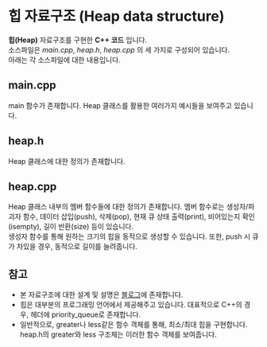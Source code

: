 힙 자료구조
(Heap data structure)
======================
  
__힙(Heap)__ 자료구조를 구현한 __C++ 코드__ 입니다.  
소스파일은 _main.cpp_, _heap.h_, _heap.cpp_ 의 세 가지로 구성되어 있습니다.  
아래는 각 소스파일에 대한 내용입니다.  
  
main.cpp  
--------------------
main 함수가 존재합니다. Heap 클래스를 활용한 여러가지 예시들을 보여주고 있습니다.
  
heap.h 
------------------- 
Heap 클래스에 대한 정의가 존재합니다.  
  
heap.cpp
-------------------
Heap 클래스 내부의 멤버 함수들에 대한 정의가 존재합니다. 
멤버 함수로는 생성자/파괴자 함수, 데이터 삽입(push), 삭제(pop), 현재 큐 상태 출력(print), 비어있는지 확인(isempty), 길이 반환(size) 등이 있습니다.  
생성자 함수를 통해 원하는 크기의 힙을 동적으로 생성할 수 있습니다. 또한, push 시 큐가 차있을 경우, 동적으로 길이를 늘려줍니다.
  
참고
--------------------
* 본 자료구조에 대한 설계 및 설명은 [블로그](https://blog.naver.com/sioni322/222230283609)에 존재합니다.  
* 힙은 대부분의 프로그래밍 언어에서 제공해주고 있습니다. 대표적으로 C++의 경우, <queue> 헤더에 priority_queue로 존재합니다.  
* 일반적으로, greater나 less같은 함수 객체를 통해, 최소/최대 힙을 구현합니다. heap.h의 greater와 less 구조체는 이러한 함수 객체를 보여줍니다.